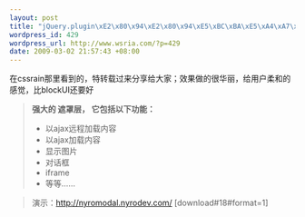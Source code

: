```yaml
--- 
layout: post
title: "jQuery.plugin\xE2\x80\x94\xE2\x80\x94\xE5\xBC\xBA\xE5\xA4\xA7\xE7\x9A\x84\xE9\x81\xAE\xE7\xBD\xA9\xE5\xB1\x82(nyroModal)"
wordpress_id: 429
wordpress_url: http://www.wsria.com/?p=429
date: 2009-03-02 21:57:43 +08:00
---
```

在cssrain那里看到的，特转载过来分享给大家；效果做的很华丽，给用户柔和的感觉，比blockUI还要好
<blockquote><strong>强大的 遮罩层， 它包括以下功能：</strong>
<ul>
	<li> 以ajax远程加载内容</li>
	<li> 以ajax加载内容</li>
	<li> 显示图片</li>
	<li> 对话框</li>
	<li> iframe</li>
	<li> 等等……</li>
</ul>
</blockquote>
<blockquote>演示：<a href="http://nyromodal.nyrodev.com/" target="_blank">http://nyromodal.nyrodev.com/</a>
[download#18#format=1]</blockquote>
